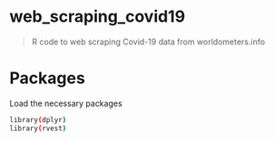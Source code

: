 # web_scraping_covid19
> R code to web scraping Covid-19 data from worldometers.info

# Packages
Load the necessary packages
```sh
library(dplyr)
library(rvest)
```
